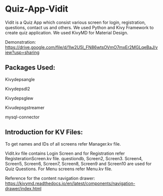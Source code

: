 # Quiz-App-Vidit
Vidit is a Quiz App which consist various screen for login, registration, questions, contact us and others.
We used Python and Kivy Framework to create quiz application. We used KivyMD for Material Design.

Demonstration: https://drive.google.com/file/d/1lw2U5I_FN86wtsOVmO7mxEr2MGLqeBaJ/view?usp=sharing

Packages Used:
--------------
Kivydepsangle

Kivydepsdl2

Kivydepsglew

Kivudepsgstreamer

mysql-connector

Introduction for KV Files:
-------------------------
To get names and IDs of all screens refer Manager.kv file.

Vidit.kv file contains Login Screen and for Registration refer RegisterationScreen.kv file. questiondb, Screen2, Screen3. Screen4, Screen5, Screen6, Screen7, Screen8, Screen9 and Screen10 are used for Quiz Questions. For Menu screens refer Menu.kv file.

Reference for the content navigation drawer: https://kivymd.readthedocs.io/en/latest/components/navigation-drawer/index.html
